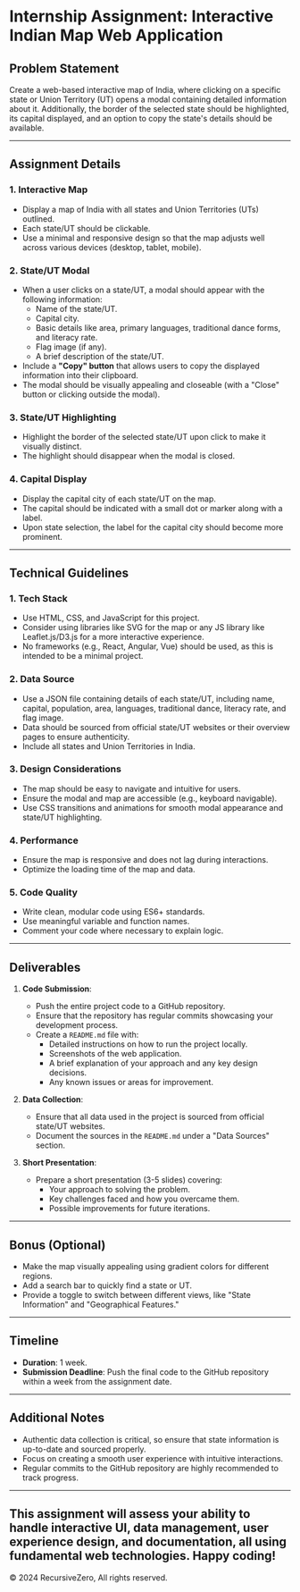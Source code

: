 # Internship Assignment: Interactive Indian Map Web Application

## Problem Statement
Create a web-based interactive map of India, where clicking on a specific state or Union Territory (UT) opens a modal containing detailed information about it. Additionally, the border of the selected state should be highlighted, its capital displayed, and an option to copy the state's details should be available.

---

## Assignment Details

### 1. Interactive Map
- Display a map of India with all states and Union Territories (UTs) outlined.
- Each state/UT should be clickable.
- Use a minimal and responsive design so that the map adjusts well across various devices (desktop, tablet, mobile).

### 2. State/UT Modal
- When a user clicks on a state/UT, a modal should appear with the following information:
  - Name of the state/UT.
  - Capital city.
  - Basic details like area, primary languages, traditional dance forms, and literacy rate.
  - Flag image (if any).
  - A brief description of the state/UT.
- Include a **"Copy" button** that allows users to copy the displayed information into their clipboard.
- The modal should be visually appealing and closeable (with a "Close" button or clicking outside the modal).

### 3. State/UT Highlighting
- Highlight the border of the selected state/UT upon click to make it visually distinct.
- The highlight should disappear when the modal is closed.

### 4. Capital Display
- Display the capital city of each state/UT on the map.
- The capital should be indicated with a small dot or marker along with a label.
- Upon state selection, the label for the capital city should become more prominent.

---

## Technical Guidelines

### 1. Tech Stack
- Use HTML, CSS, and JavaScript for this project.
- Consider using libraries like SVG for the map or any JS library like Leaflet.js/D3.js for a more interactive experience.
- No frameworks (e.g., React, Angular, Vue) should be used, as this is intended to be a minimal project.

### 2. Data Source
- Use a JSON file containing details of each state/UT, including name, capital, population, area, languages, traditional dance, literacy rate, and flag image.
- Data should be sourced from official state/UT websites or their overview pages to ensure authenticity.
- Include all states and Union Territories in India.

### 3. Design Considerations
- The map should be easy to navigate and intuitive for users.
- Ensure the modal and map are accessible (e.g., keyboard navigable).
- Use CSS transitions and animations for smooth modal appearance and state/UT highlighting.

### 4. Performance
- Ensure the map is responsive and does not lag during interactions.
- Optimize the loading time of the map and data.

### 5. Code Quality
- Write clean, modular code using ES6+ standards.
- Use meaningful variable and function names.
- Comment your code where necessary to explain logic.

---

## Deliverables

1. **Code Submission**:
   - Push the entire project code to a GitHub repository.
   - Ensure that the repository has regular commits showcasing your development process.
   - Create a `README.md` file with:
     - Detailed instructions on how to run the project locally.
     - Screenshots of the web application.
     - A brief explanation of your approach and any key design decisions.
     - Any known issues or areas for improvement.

2. **Data Collection**:
   - Ensure that all data used in the project is sourced from official state/UT websites.
   - Document the sources in the `README.md` under a "Data Sources" section.

3. **Short Presentation**:
   - Prepare a short presentation (3-5 slides) covering:
     - Your approach to solving the problem.
     - Key challenges faced and how you overcame them.
     - Possible improvements for future iterations.

---

## Bonus (Optional)

- Make the map visually appealing using gradient colors for different regions.
- Add a search bar to quickly find a state or UT.
- Provide a toggle to switch between different views, like "State Information" and "Geographical Features."

---

## Timeline

- **Duration**: 1 week.
- **Submission Deadline**: Push the final code to the GitHub repository within a week from the assignment date.

---

## Additional Notes

- Authentic data collection is critical, so ensure that state information is up-to-date and sourced properly.
- Focus on creating a smooth user experience with intuitive interactions.
- Regular commits to the GitHub repository are highly recommended to track progress.

---

This assignment will assess your ability to handle interactive UI, data management, user experience design, and documentation, all using fundamental web technologies. Happy coding!
----
© 2024 RecursiveZero, All rights reserved.
